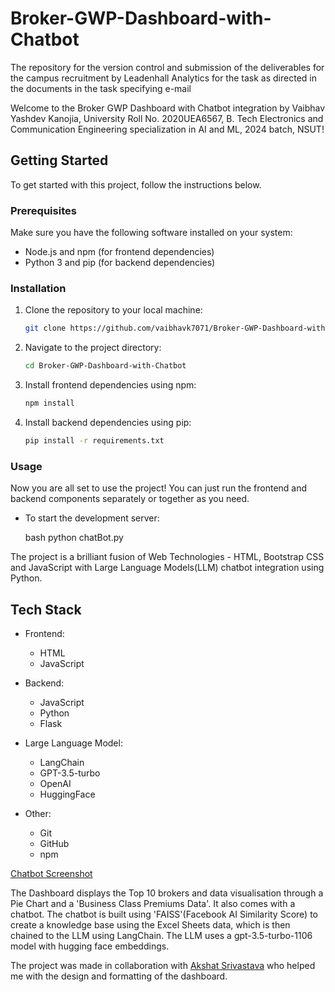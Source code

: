 # Broker-GWP-Dashboard-with-Chatbot
The repository for the version control and submission of the deliverables for the campus recruitment by Leadenhall Analytics for the task as directed in the documents in the task specifying e-mail 

Welcome to the Broker GWP Dashboard with Chatbot integration by Vaibhav Yashdev Kanojia, University Roll No. 2020UEA6567, B. Tech Electronics and Communication Engineering specialization in AI and ML, 2024 batch, NSUT!

## Getting Started

To get started with this project, follow the instructions below.

### Prerequisites

Make sure you have the following software installed on your system:

- Node.js and npm (for frontend dependencies)
- Python 3 and pip (for backend dependencies)

### Installation

1. Clone the repository to your local machine:

    ```bash
    git clone https://github.com/vaibhavk7071/Broker-GWP-Dashboard-with-Chatbot.git
    ```

2. Navigate to the project directory:

    ```bash
    cd Broker-GWP-Dashboard-with-Chatbot
    ```

3. Install frontend dependencies using npm:

    ```bash
    npm install
    ```

4. Install backend dependencies using pip:

    ```bash
    pip install -r requirements.txt
    ```

### Usage

Now you are all set to use the project! You can just run the frontend and backend components separately or together as you need.

- To start the development server:

    bash
    python chatBot.py

The project is a brilliant fusion of Web Technologies - HTML, Bootstrap CSS and JavaScript with Large Language Models(LLM) chatbot integration using Python.
## Tech Stack

- Frontend:
  - HTML
  - JavaScript

- Backend:
  - JavaScript 
  - Python
  - Flask

- Large Language Model:
  - LangChain
  - GPT-3.5-turbo
  - OpenAI
  - HuggingFace

- Other:
  - Git
  - GitHub
  - npm

[Chatbot Screenshot](https://discord.com/channels/@me/1216303542520905759/1216447626669457439)

The Dashboard displays the Top 10 brokers and data visualisation through a Pie Chart and a 'Business Class Premiums Data'. It also comes with a chatbot.
The chatbot is built using 'FAISS'(Facebook AI Similarity Score) to create a knowledge base using the Excel Sheets data, which is then chained to the LLM using LangChain. The LLM uses a gpt-3.5-turbo-1106 model with hugging face embeddings.

The project was made in collaboration with [Akshat Srivastava](https://github.com/Kazekage19) who helped me with the design and formatting of the dashboard.
